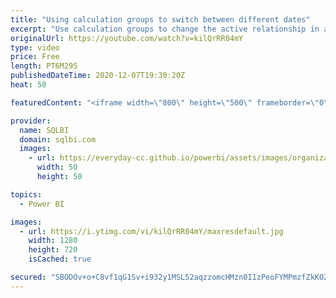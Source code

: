 ```yaml
---
title: "Using calculation groups to switch between different dates"
excerpt: "Use calculation groups to change the active relationship in a model in order to let users choose among multiple dates in a Power BI report. Article and download: https://sql.bi/684295?aff=yt"
originalUrl: https://youtube.com/watch?v=kilQrRR04mY
type: video
price: Free
length: PT6M29S
publishedDateTime: 2020-12-07T19:30:20Z
heat: 50

featuredContent: "<iframe width=\"800\" height=\"500\" frameborder=\"0\" src=\"https://www.youtube.com/embed/kilQrRR04mY\" allow=\"accelerometer; autoplay; encrypted-media; gyroscope; picture-in-picture\" allowfullscreen></iframe>"

provider:
  name: SQLBI
  domain: sqlbi.com
  images:
    - url: https://everyday-cc.github.io/powerbi/assets/images/organizations/sqlbi.com-50x50.jpg
      width: 50
      height: 50

topics:
  - Power BI

images:
  - url: https://i.ytimg.com/vi/kilQrRR04mY/maxresdefault.jpg
    width: 1280
    height: 720
    isCached: true

secured: "SBODOv+o+C8vf1qG1Sv+i932y1MSL52aqzzomcHMzn0I1zPeoFYMPmzfZkKOZyZLVKGOOd84FTA9v3L0+F8s+FY4TGk3z/dSs5Vnm1XEwIOOAsrAD/G7oyMh8SBgxVy8aj5kRmGwQz4mtmj9iVsD/dE8q7ZJV+yzjY3gEnpnccODVpPkzVi3VYPfOfxMPH/t47jhyS31+yQLSZRxpNEY3tZ66R82wbF51YS3z+rzGuikY7fPcEB0hoSwFeta9nmRUDja4B97vxpOpfypKDAdqwit0khkqlCg/eXXvYLqxNTk/UnClucgOn5CYeFQhAI8NeTwx2tejR139xc5MB56w8+c+3Rc5zYCReCkCWDzKd+kVI3TcpzWT5IaOmvxwTp96Y2gzGvovkq7C5XGfuavbx62TPUxUS00Y3W6PDBtNlM=;Olqpz2klFnbGkTVOoEMgRQ=="
---
```


